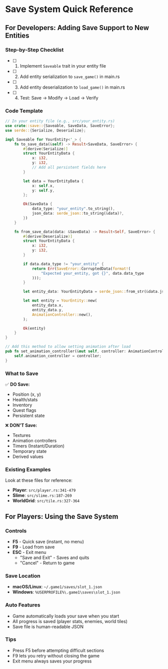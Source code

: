 # Save System Quick Reference

## For Developers: Adding Save Support to New Entities

### Step-by-Step Checklist

- [ ] 1. Implement `Saveable` trait in your entity file
- [ ] 2. Add entity serialization to `save_game()` in main.rs
- [ ] 3. Add entity deserialization to `load_game()` in main.rs
- [ ] 4. Test: Save → Modify → Load → Verify

### Code Template

```rust
// In your entity file (e.g., src/your_entity.rs)
use crate::save::{Saveable, SaveData, SaveError};
use serde::{Serialize, Deserialize};

impl Saveable for YourEntity<'_> {
    fn to_save_data(&self) -> Result<SaveData, SaveError> {
        #[derive(Serialize)]
        struct YourEntityData {
            x: i32,
            y: i32,
            // Add all persistent fields here
        }

        let data = YourEntityData {
            x: self.x,
            y: self.y,
        };

        Ok(SaveData {
            data_type: "your_entity".to_string(),
            json_data: serde_json::to_string(&data)?,
        })
    }

    fn from_save_data(data: &SaveData) -> Result<Self, SaveError> {
        #[derive(Deserialize)]
        struct YourEntityData {
            x: i32,
            y: i32,
        }

        if data.data_type != "your_entity" {
            return Err(SaveError::CorruptedData(format!(
                "Expected your_entity, got {}", data.data_type
            )));
        }

        let entity_data: YourEntityData = serde_json::from_str(&data.json_data)?;

        let mut entity = YourEntity::new(
            entity_data.x,
            entity_data.y,
            AnimationController::new(),
        );

        Ok(entity)
    }
}

// Add this method to allow setting animation after load
pub fn set_animation_controller(&mut self, controller: AnimationController<'a>) {
    self.animation_controller = controller;
}
```

### What to Save

✅ **DO Save:**
- Position (x, y)
- Health/stats
- Inventory
- Quest flags
- Persistent state

❌ **DON'T Save:**
- Textures
- Animation controllers
- Timers (Instant/Duration)
- Temporary state
- Derived values

### Existing Examples

Look at these files for reference:
- **Player**: `src/player.rs:341-479`
- **Slime**: `src/slime.rs:187-269`
- **WorldGrid**: `src/tile.rs:327-364`

## For Players: Using the Save System

### Controls
- **F5** - Quick save (instant, no menu)
- **F9** - Load from save
- **ESC** - Exit menu
  - "Save and Exit" - Saves and quits
  - "Cancel" - Return to game

### Save Location
- **macOS/Linux**: `~/.game1/saves/slot_1.json`
- **Windows**: `%USERPROFILE%\.game1\saves\slot_1.json`

### Auto Features
- Game automatically loads your save when you start
- All progress is saved (player stats, enemies, world tiles)
- Save file is human-readable JSON

### Tips
- Press F5 before attempting difficult sections
- F9 lets you retry without closing the game
- Exit menu always saves your progress
